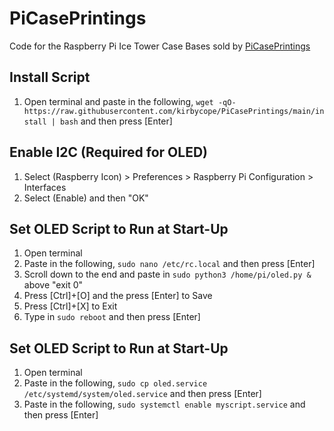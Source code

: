 # PiCasePrintings
Code for the Raspberry Pi Ice Tower Case Bases sold by [PiCasePrintings](https://www.etsy.com/shop/PiCasePrintings)

## Install Script
1. Open terminal and paste in the following, `wget -qO- https://raw.githubusercontent.com/kirbycope/PiCasePrintings/main/install | bash` and then press [Enter]

## Enable I2C (Required for OLED)
1. Select (Raspberry Icon) > Preferences > Raspberry Pi Configuration > Interfaces
1. Select (Enable) and then "OK"

## Set OLED Script to Run at Start-Up
1. Open terminal
1. Paste in the following, `sudo nano /etc/rc.local` and then press [Enter]
1. Scroll down to the end and paste in `sudo python3 /home/pi/oled.py &` above "exit 0"
1. Press [Ctrl]+[O] and the press [Enter] to Save
1. Press [Ctrl]+[X] to Exit
1. Type in `sudo reboot` and then press [Enter]

## Set OLED Script to Run at Start-Up
1. Open terminal
1. Paste in the following, `sudo cp oled.service /etc/systemd/system/oled.service` and then press [Enter]
1. Paste in the following, `sudo systemctl enable myscript.service` and then press [Enter]

